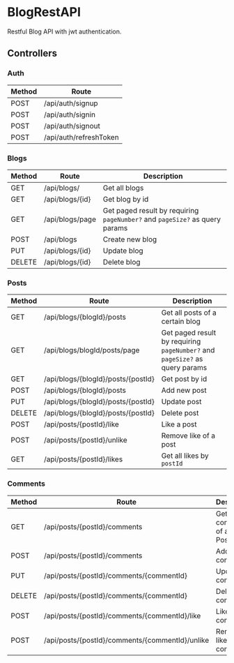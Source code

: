 # BlogRestAPI
Restful Blog API with jwt authentication.


## Controllers 

### Auth

| Method | Route | 
| ------ | ------------------ |
| POST   | /api/auth/signup |
| POST   | /api/auth/signin |
| POST   | /api/auth/signout |
| POST   | /api/auth/refreshToken |


### Blogs

| Method | Route | Description | 
| ------ | --- | ----------- |
| GET    | /api/blogs/ | Get all blogs | 
| GET    | /api/blogs/{id} | Get blog by id | 
| GET    | /api/blogs/page | Get paged result by requiring <br> `pageNumber?` and `pageSize?` as query params | 
| POST   | /api/blogs | Create new blog |
| PUT    | /api/blogs/{id} | Update blog  | 
| DELETE | /api/blogs/{id} | Delete blog |


### Posts

| Method | Route | Description | 
| ------ | --- | ----------- |
| GET | /api/blogs/{blogId}/posts | Get all posts of a certain blog   |
| GET | /api/blogs/blogId/posts/page | Get paged result by requiring <br> `pageNumber?` and `pageSize?` as query params   |
| GET | /api/blogs/{blogId}/posts/{postId} | Get post by id |
| POST | /api/blogs/{blogId}/posts | Add new post |
| PUT | /api/blogs/{blogId}/posts/{postId} | Update post |
| DELETE | /api/blogs/{blogId}/posts/{postId} | Delete post |
| POST | /api/posts/{postId}/like | Like a post |
| POST | /api/posts/{postId}/unlike | Remove like of a post |
| GET | /api/posts/{postId}/likes | Get all likes by `postId`|


### Comments

| Method | Route | Description |
| ------ | --- | ----------- |
| GET | /api/posts/{postId}/comments | Get all comments of a certain Post | 
| POST | /api/posts/{postId}/comments | Add new comment |
| PUT | /api/posts/{postId}/comments/{commentId} | Update a commment |
| DELETE | /api/posts/{postId}/comments/{commentId} | Delete a comment |
| POST | /api/posts/{postId}/comments/{commentId}/like | Like a comment |
| POST | /api/posts/{postId}/comments/{commentId}/unlike | Remove like of a commment |


